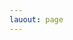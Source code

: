 ```yaml
---
lauout: page
---
```


<script stup>
	import {VPTeamPage,
	VPTeamPageTitle,
	VPTeamMembers
	} from 'vitepress/theme'


const coreMembers = [
	{

		avatar:'https://www.github.com/yyx990803.png',
		name:'Evan You',
		title:'Creator of Vue',
		description:'Progammer ',
		link:[
			{icon:'github',link:'https://github.com/yyx990803'},
			{icon:'twitter',link:'https://twitter.com/youyuxi'},
		]
	}
];

const partners=[
	{
		avatar:'https://www.github.com/yyx990803.png',
		name:'Evan You',
		title:'Creator of Vue',
		description:'Progammer ',
		link:[
			{icon:'github',link:'https://github.com/yyx990803'},
			{icon:'twitter',link:'https://twitter.com/youyuxi'},
		]

	},
	{
		avatar:'https://www.github.com/yyx990803.png',
		name:'Evan You',
		title:'Creator of Vue',
		description:'Progammer ',
		link:[
			{icon:'github',link:'https://github.com/yyx990803'},
			{icon:'twitter',link:'https://twitter.com/youyuxi'},
		]

	}
]
</script>

<VPTeamPage>
	<VPTeamPageTitle>
		<template #title>Core Contributors</template>
		<template #lead>This are the core contributors</template>
	</VPTeamPageTitle>

</VPTeamPage>
